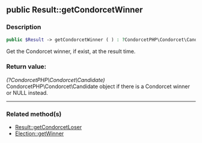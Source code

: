 ## public Result::getCondorcetWinner

### Description    

```php
public $Result -> getCondorcetWinner ( ) : ?CondorcetPHP\Condorcet\Candidate
```

Get the Condorcet winner, if exist, at the result time.
    

### Return value:   

*(?CondorcetPHP\Condorcet\Candidate)* CondorcetPHP\Condorcet\Candidate object if there is a Condorcet winner or NULL instead.


---------------------------------------

### Related method(s)      

* [Result::getCondorcetLoser](../Result%20Class/public%20Result--getCondorcetLoser.md)    
* [Election::getWinner](../Election%20Class/public%20Election--getWinner.md)    

